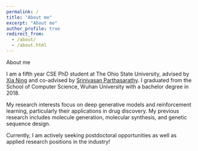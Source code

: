 ```yaml
---
permalink: /
title: "About me"
excerpt: "About me"
author_profile: true
redirect_from: 
  - /about/
  - /about.html
---
```


About me

I am a fifth year CSE PhD student at The Ohio State University, advised by [Xia Ning](https://cse.osu.edu/people/ning.104) and co-advised by [Srinivasan Parthasarathy](http://web.cse.ohio-state.edu/~parthasarathy.2/). I graduated from the School of Computer Science, Wuhan University with a bachelor degree in 2018.

My research interests focus on deep generative models and reinforcement learning, particularly their applications in drug discovery. My previous research includes molecule generation, molecular synthesis, and genetic sequence design.

Currently, I am actively seeking postdoctoral opportunities as well as applied research positions in the industry!


